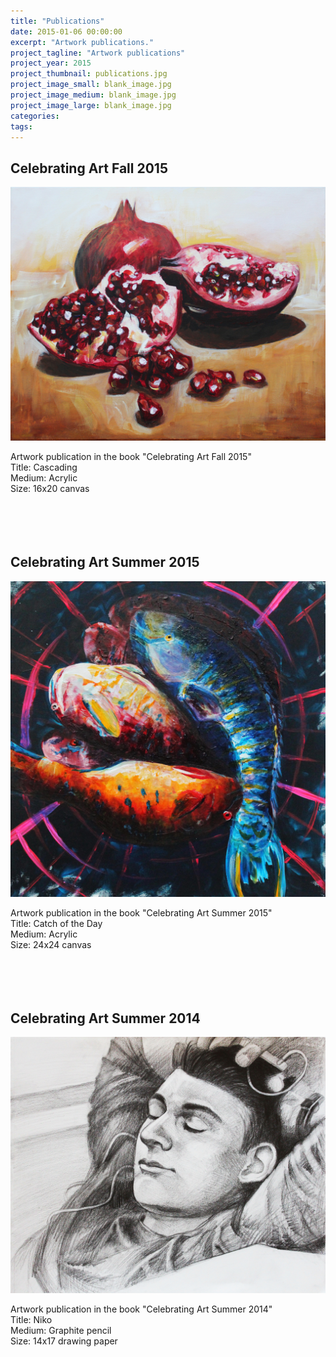 ```yaml
---
title: "Publications"
date: 2015-01-06 00:00:00
excerpt: "Artwork publications."
project_tagline: "Artwork publications"
project_year: 2015
project_thumbnail: publications.jpg
project_image_small: blank_image.jpg
project_image_medium: blank_image.jpg
project_image_large: blank_image.jpg
categories:
tags:
---
```


## Celebrating Art Fall 2015

<p> 
	<a href="http://lillianhong.github.io/img/projects/artwork/e.jpg" target="_blank">
		<img src="/img/projects/artwork/e.jpg" alt="e" align="middle" width="750"> </a> <br>
	<br>
	Artwork publication in the book "Celebrating Art Fall 2015"​ <br>
	Title: Cascading <br>
	Medium: Acrylic <br>
	Size: 16x20 canvas<br>
	<br>
	<br>
	<br>
	<br>
</p>

## Celebrating Art Summer 2015

<p> 
	<a href="http://lillianhong.github.io/img/projects/artwork/j.jpg" target="_blank">
		<img src="/img/projects/artwork/j.jpg" alt="j" align="middle" width="750"> </a> <br>
	<br>
	Artwork publication in the book "Celebrating Art Summer 2015"​ <br>
	Title: Catch of the Day <br>
	Medium: Acrylic <br>
	Size: 24x24 canvas<br>
	<br>
	<br>
	<br>
	<br>
</p>

## Celebrating Art Summer 2014

<p> 
	<a href="http://lillianhong.github.io/img/projects/artwork/p.jpg" target="_blank">
		<img src="/img/projects/artwork/p.jpg" alt="p" align="middle" width="750"> </a> <br>
	<br>
	Artwork publication in the book "Celebrating Art Summer 2014" <br>
	Title: Niko <br>
	Medium: Graphite pencil<br>
	Size: 14x17 drawing paper<br>
	<br>
	<br>
	<br>
	<br>
</p>